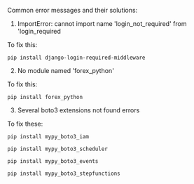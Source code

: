 Common error messages and their solutions:

1. ImportError: cannot import name 'login_not_required' from 'login_required

To fix this:
```shell
pip install django-login-required-middleware
```

2. No module named 'forex_python'

To fix this:
```shell
pip install forex_python
```

3. Several boto3 extensions not found errors 

To fix these:
```shell
pip install mypy_boto3_iam

pip install mypy_boto3_scheduler

pip install mypy_boto3_events

pip install mypy_boto3_stepfunctions
```
